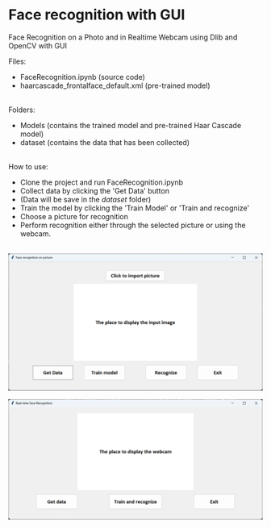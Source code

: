 # Face recognition with GUI
 Face Recognition on a Photo and in Realtime Webcam using Dlib and OpenCV with GUI<br>

 Files:
  - FaceRecognition.ipynb (source code)
  - haarcascade_frontalface_default.xml (pre-trained model)<br><br>
  
  Folders:
  - Models (contains the trained model and pre-trained Haar Cascade model)
  - dataset (contains the data that has been collected)<br><br>


 How to use:
 -  Clone the project and run FaceRecognition.ipynb
 -  Collect data by clicking the 'Get Data' button
 -  (Data will be save in the *dataset* folder)
 -  Train the model by clicking the 'Train Model' or 'Train and recognize'
 -  Choose a picture for recognition
 -  Perform recognition either through the selected picture or using the webcam.<br><br>

![Alt text](image.png)

![Alt text](image-1.png)